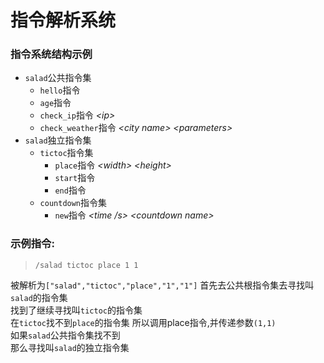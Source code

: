 # 指令解析系统

### 指令系统结构示例
- `salad`公共指令集  
    - `hello`指令
    - `age`指令
    - `check_ip`指令 *&lt;ip>*
    - `check_weather`指令 *&lt;city name> &lt;parameters>*
- `salad`独立指令集
    - `tictoc`指令集  
        - `place`指令 *&lt;width> &lt;height>*  
        - `start`指令  
        - `end`指令  
    - `countdown`指令集  
        - `new`指令 *&lt;time /s> &lt;countdown name>*

### 示例指令:
> `/salad tictoc place 1 1`  

被解析为`["salad","tictoc","place","1","1"]`
首先去公共根指令集去寻找叫`salad`的指令集  
找到了继续寻找叫`tictoc`的指令集  
在`tictoc`找不到`place`的指令集
所以调用place指令,并传递参数`(1,1)`  
如果`salad`公共指令集找不到  
那么寻找叫`salad`的独立指令集
